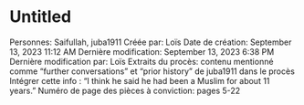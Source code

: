 # Untitled

Personnes: Saifullah, juba1911
Créée par: Loïs
Date de création: September 13, 2023 11:12 AM
Dernière modification: September 13, 2023 6:38 PM
Dernière modification par: Loïs
Extraits du procès: contenu mentionné comme “further conversations” et “prior history” de juba1911 dans le procès
Intégrer cette info : “I think he said he had been a Muslim for about 11
years.”
Numéro de page des pièces à conviction: pages 5-22